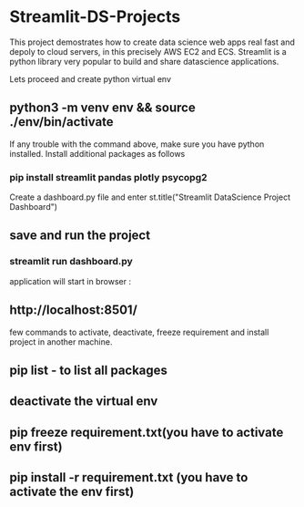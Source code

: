 # Streamlit-DS-Projects
This project demostrates how to create data science web apps real fast and depoly to cloud servers, in this precisely AWS EC2 and ECS. Streamlit is a python library very popular to build and share datascience applications.

Lets proceed and create python virtual env
## python3 -m venv env && source ./env/bin/activate 
If any trouble with the command above, make sure you have python installed.
Install additional packages as follows
### pip install streamlit pandas plotly psycopg2

Create a dashboard.py file and enter
st.title("Streamlit DataScience Project Dashboard")
## save and run the project
### streamlit run dashboard.py

application will start in browser :
## http://localhost:8501/

few commands to activate, deactivate, freeze requirement and install project in another machine.
## pip list - to list all packages
## deactivate the virtual env
## pip freeze requirement.txt(you have to activate env first)
## pip install -r requirement.txt (you have to activate the env first)


